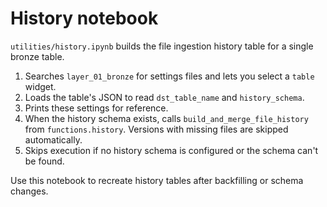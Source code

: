 # History notebook

`utilities/history.ipynb` builds the file ingestion history table for a single bronze table.

1. Searches `layer_01_bronze` for settings files and lets you select a `table` widget.
2. Loads the table's JSON to read `dst_table_name` and `history_schema`.
3. Prints these settings for reference.
4. When the history schema exists, calls `build_and_merge_file_history` from `functions.history`. Versions with missing files are skipped automatically.
5. Skips execution if no history schema is configured or the schema can't be found.

Use this notebook to recreate history tables after backfilling or schema changes.
